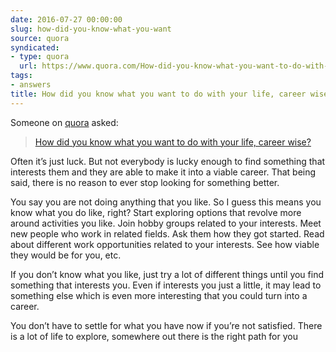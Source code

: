 ```yaml
---
date: 2016-07-27 00:00:00
slug: how-did-you-know-what-you-want
source: quora
syndicated:
- type: quora
  url: https://www.quora.com/How-did-you-know-what-you-want-to-do-with-your-life-career-wise/answer/Roy-Tang
tags:
- answers
title: How did you know what you want to do with your life, career wise?
---
```


Someone on [quora](https://quora.com) asked:

> [How did you know what you want to do with your life, career wise?](https://www.quora.com/How-did-you-know-what-you-want-to-do-with-your-life-career-wise/answer/Roy-Tang)


Often it’s just luck. But not everybody is lucky enough to find something that interests them and they are able to make it into a viable career. That being said, there is no reason to ever stop looking for something better.

You say you are not doing anything that you like. So I guess this means you know what you do like, right? Start exploring options that revolve more around activities you like. Join hobby groups related to your interests. Meet new people who work in related fields. Ask them how they got started. Read about different work opportunities related to your interests. See how viable they would be for you, etc.

If you don’t know what you like, just try a lot of different things until you find something that interests you. Even if interests you just a little, it may lead to something else which is even more interesting that you could turn into a career.

You don’t have to settle for what you have now if you’re not satisfied. There is a lot of life to explore, somewhere out there is the right path for you